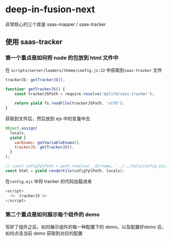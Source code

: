 # deep-in-fusion-next

非常核心的三个库是 saas-mapper / saas-tracker 

## 使用 saas-tracker

### 第一个重点是如何将 node 的包放到 html 文件中

在 `scripts/server/loaders/theme/config.js:22` 中获取到`saas-tracker` 文件

```js
trackerJS: getTrackerJS(),
  
function* getTrackerJS() {
    const trackerJSPath = require.resolve('@alifd/sass-tracker');

    return yield fs.readFile(trackerJSPath, 'utf8');
}  
```

获取到文件后，然后放到 ejs 中的变量中去

```js
Object.assign(
  locals,
  yield {
    varEnums: getVariableEnums(),
    trackerJS: getTrackerJS(),
  }
);

// const cofigTplPath = path.resolve(__dirname, '../../tpls/config.ejs'); 
const html = yield renderFile(cofigTplPath, locals);
```

在`config.ejs` 中将 tracker 的代码加载进来

```js
<script>
  <%- trackerJS %>
</script>
```

### 第二个重点是如何展示每个组件的 demo 

写好了组件之后，如何展示组件的每一种配置下的 demo，以及配置好demo 后，如何点击当前 demo 获取到对应的配置



